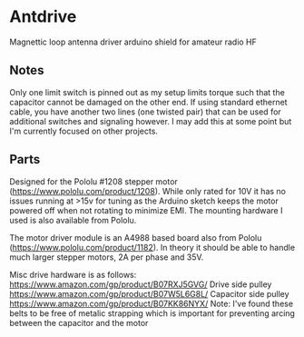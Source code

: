 # Antdrive
Magnettic loop antenna driver arduino shield for amateur radio HF

## Notes
Only one limit switch is pinned out as my setup limits torque such that the capacitor cannot be damaged on the other end. If using standard ethernet cable, you have another two lines (one twisted pair) that can be used for additional switches and signaling however.  I may add this at some point but I'm currently focused on other projects.

## Parts

Designed for the Pololu #1208 stepper motor (https://www.pololu.com/product/1208).  While only rated for 10V it has no issues running at >15v for tuning as the Arduino sketch keeps the motor powered off when not rotating to minimize EMI.  The mounting hardware I used is also available from Pololu.

The motor driver module is an A4988 based board also from Pololu (https://www.pololu.com/product/1182).  In theory it should be able to handle much larger stepper motors, 2A per phase and 35V.

Misc drive hardware is as follows:
https://www.amazon.com/gp/product/B07RXJ5GVG/  Drive side pulley
https://www.amazon.com/gp/product/B07W5L6G8L/  Capacitor side pulley
https://www.amazon.com/gp/product/B07KK86NYX/  Note: I've found these belts to be free of metalic strapping which is important for preventing arcing between the capacitor and the motor


